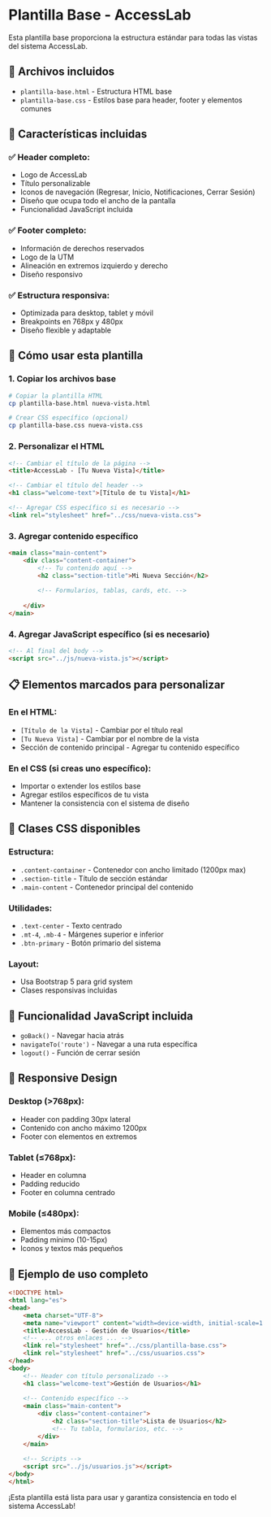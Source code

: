 # Plantilla Base - AccessLab

Esta plantilla base proporciona la estructura estándar para todas las vistas del sistema AccessLab.

## 📁 Archivos incluidos

- `plantilla-base.html` - Estructura HTML base
- `plantilla-base.css` - Estilos base para header, footer y elementos comunes

## 🎯 Características incluidas

### ✅ Header completo:
- Logo de AccessLab
- Título personalizable
- Iconos de navegación (Regresar, Inicio, Notificaciones, Cerrar Sesión)
- Diseño que ocupa todo el ancho de la pantalla
- Funcionalidad JavaScript incluida

### ✅ Footer completo:
- Información de derechos reservados
- Logo de la UTM
- Alineación en extremos izquierdo y derecho
- Diseño responsivo

### ✅ Estructura responsiva:
- Optimizada para desktop, tablet y móvil
- Breakpoints en 768px y 480px
- Diseño flexible y adaptable

## 🚀 Cómo usar esta plantilla

### 1. Copiar los archivos base
```bash
# Copiar la plantilla HTML
cp plantilla-base.html nueva-vista.html

# Crear CSS específico (opcional)
cp plantilla-base.css nueva-vista.css
```

### 2. Personalizar el HTML
```html
<!-- Cambiar el título de la página -->
<title>AccessLab - [Tu Nueva Vista]</title>

<!-- Cambiar el título del header -->
<h1 class="welcome-text">[Título de tu Vista]</h1>

<!-- Agregar CSS específico si es necesario -->
<link rel="stylesheet" href="../css/nueva-vista.css">
```

### 3. Agregar contenido específico
```html
<main class="main-content">
    <div class="content-container">
        <!-- Tu contenido aquí -->
        <h2 class="section-title">Mi Nueva Sección</h2>
        
        <!-- Formularios, tablas, cards, etc. -->
        
    </div>
</main>
```

### 4. Agregar JavaScript específico (si es necesario)
```html
<!-- Al final del body -->
<script src="../js/nueva-vista.js"></script>
```

## 📋 Elementos marcados para personalizar

### En el HTML:
- `[Título de la Vista]` - Cambiar por el título real
- `[Tu Nueva Vista]` - Cambiar por el nombre de la vista
- Sección de contenido principal - Agregar tu contenido específico

### En el CSS (si creas uno específico):
- Importar o extender los estilos base
- Agregar estilos específicos de tu vista
- Mantener la consistencia con el sistema de diseño

## 🎨 Clases CSS disponibles

### Estructura:
- `.content-container` - Contenedor con ancho limitado (1200px max)
- `.section-title` - Título de sección estándar
- `.main-content` - Contenedor principal del contenido

### Utilidades:
- `.text-center` - Texto centrado
- `.mt-4`, `.mb-4` - Márgenes superior e inferior
- `.btn-primary` - Botón primario del sistema

### Layout:
- Usa Bootstrap 5 para grid system
- Clases responsivas incluidas

## 🔧 Funcionalidad JavaScript incluida

- `goBack()` - Navegar hacia atrás
- `navigateTo('route')` - Navegar a una ruta específica
- `logout()` - Función de cerrar sesión

## 📱 Responsive Design

### Desktop (>768px):
- Header con padding 30px lateral
- Contenido con ancho máximo 1200px
- Footer con elementos en extremos

### Tablet (≤768px):
- Header en columna
- Padding reducido
- Footer en columna centrado

### Mobile (≤480px):
- Elementos más compactos
- Padding mínimo (10-15px)
- Iconos y textos más pequeños

## 🎯 Ejemplo de uso completo

```html
<!DOCTYPE html>
<html lang="es">
<head>
    <meta charset="UTF-8">
    <meta name="viewport" content="width=device-width, initial-scale=1.0">
    <title>AccessLab - Gestión de Usuarios</title>
    <!-- ... otros enlaces ... -->
    <link rel="stylesheet" href="../css/plantilla-base.css">
    <link rel="stylesheet" href="../css/usuarios.css">
</head>
<body>
    <!-- Header con título personalizado -->
    <h1 class="welcome-text">Gestión de Usuarios</h1>
    
    <!-- Contenido específico -->
    <main class="main-content">
        <div class="content-container">
            <h2 class="section-title">Lista de Usuarios</h2>
            <!-- Tu tabla, formularios, etc. -->
        </div>
    </main>
    
    <!-- Scripts -->
    <script src="../js/usuarios.js"></script>
</body>
</html>
```

¡Esta plantilla está lista para usar y garantiza consistencia en todo el sistema AccessLab!